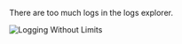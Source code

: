 There are too much logs in the logs explorer.


![Logging Without Limits](https://raw.githubusercontent.com/l0k0ms/workshops/master/log-workshop-2/images/logging_without_limits.png)
